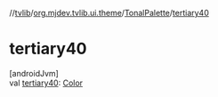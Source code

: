 //[tvlib](../../../index.md)/[org.mjdev.tvlib.ui.theme](../index.md)/[TonalPalette](index.md)/[tertiary40](tertiary40.md)

# tertiary40

[androidJvm]\
val [tertiary40](tertiary40.md): [Color](https://developer.android.com/reference/kotlin/androidx/compose/ui/graphics/Color.html)
